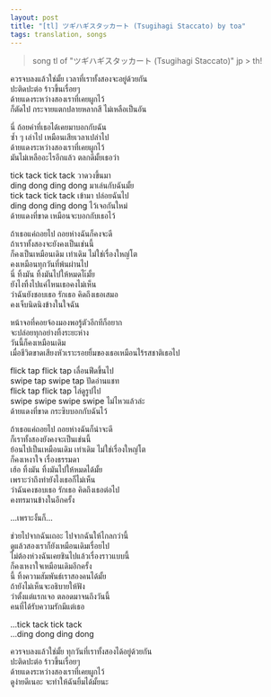 ```yaml
---
layout: post
title: "[tl] ツギハギスタッカート (Tsugihagi Staccato) by toa"
tags: translation, songs
---
```


> song tl of "ツギハギスタッカート (Tsugihagi Staccato)" jp > th!

ควรจบลงแล้วใช่มั้ย เวลาที่เราทั้งสองจะอยู่ด้วยกัน <br />
ปะติดปะต่อ ร้าวขึ้นเรื่อยๆ<br />
ด้ายแดงระหว่างสองเราที่เคยผูกไว้<br />
ก็ตัดไป กระจายแตกปลายหลากสี ไม่เหลือเป็นอัน<br />

นี่ ถ้อยคำที่เธอได้เคยมาบอกกับฉัน<br />
ซ้ำ ๆ เล่าไป เหมือนเสียเวลาเปล่าไป<br />
ด้ายแดงระหว่างสองเราที่เคยผูกไว้<br />
มันไม่เหลืออะไรอีกแล้ว ตลกดีมั้ยเธอว่า<br />

tick tack tick tack วาดวงขึ้นมา<br />
ding dong ding dong มาเล่นกับฉันมั้ย<br />
tick tack tick tack เข้ามา ปล่อยฉันไป<br />
ding dong ding dong ไว้เจอกันใหม่<br />
ด้ายแดงที่ขาด เหมือนจะบอกกับเธอไว้<br />

ถ้าเธอแค่ถอยไป ถอยห่างฉันก็คงจะดี<br />
ถ้าเราทั้งสองจะยังคงเป็นเช่นนี้<br />
ก็คงเป็นเหมือนเดิม เท่าเดิม ไม่ใช่เรื่องใหญ่โต<br />
คงเหมือนทุกวันที่พ้นผ่านไป<br />
นี่ ทิ้งมัน ทิ้งมันไปให้หมดไเ้มั้ย<br />
ยังไงทิ้งไปแค่ไหนเธอคงไม่เห็น<br />
ว่าฉันยังชอบเธอ รักเธอ คิดถึงเธอเสมอ<br />
คงเจ็บนิดนิงข้างในใจฉัน<br />

หน้าจอที่คอยจ้องมองพอรู้ตัวอีกทีก็อยาก<br />
จะปล่อยทุกอย่างทิ้งระยะห่าง<br />
วันนี้ก็คงเหมือนเดิม<br />
เมื่อชีวิตขาดเสียงหัวเราะรอยยิ้มของเธอเหมือนไร้รสชาติเธอไป<br />

flick tap flick tap เลื่อนฟีดขึ้นไป<br />
swipe tap swipe tap ปัดอ่านแชท<br />
flick tap flick tap ไล่ดูรูปไป<br />
swipe swipe swipe swipe ไม่ไหวแล้วล่ะ<br />
ด้ายแดงที่ขาด กระซิบบอกกับฉันไว้<br />

ถ้าเธอแค่ถอยไป ถอยห่างฉันก็น่าจะดี<br />
ก็เราทั้งสองยังคงจะเป็นเช่นนี้<br />
ย้อนไปเป็นเหมือนเดิม เท่าเดิม ไม่ใช่เรื่องใหญ่โต<br />
ก็คงเหงาใจ เรื่องธรรมดา<br />
เฮ้อ ทิ้งมัน ทิ้งมันไปให้หมดได้มั้ย<br />
เพราะว่าถึงทำยังไงเธอก็ไม่เห็น<br />
ว่าฉันคงชอบเธอ รักเธอ คิดถึงเธอต่อไป<br />
คงทรมานข้างในอีกครั้ง<br />

...เพราะงั้นก็...<br />

ช่วยไปจากฉันเถอะ ไปจากฉันให้ไกลกว่านี้<br />
ดูแล้วสองเราก็ยังเหมือนเดิมเรื่อยไป<br />
ไม่ต้องห่วงฉันเคยชินไปแล้วเรื่องราวแบบนี้<br />
ก็คงเหงาใจเหมือนเดิมอีกครั้ง<br />
นี้ ทิ้งความสัมพันธ์เราสองคนได้มั้ย<br />
ถ้ายังไม่เห็นจะอธิบายให้ฟัง<br />
ว่าตั้งแต่แรกเจอ ตลอดมาจนถึงวันนี้<br />
คนที่ได้รับความรักมีแต่เธอ<br />

...tick tack tick tack<br />
...ding dong ding dong<br />

ควรจบลงแล้วใช่มั้ย ทุกวันที่เราทั้งสองได้อยู่ด้วยกัน <br />
ปะติดปะต่อ ร้าวขึ้นเรื่อยๆ<br />
ด้ายแดงระหว่างสองเราที่เคยผูกไว้<br />
ดูง่ายดีเนอะ จะทำให้ฉันยิ้มได้มั้ยนะ

<!-- ---

### Notes -->
